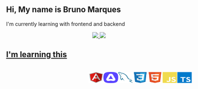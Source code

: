 ## Hi, My name is Bruno Marques
I'm currently learning with frontend and backend

<div align="center">
  <a href="https://github.com/brunomarques">
  <img height="170em" src="https://github-readme-stats.vercel.app/api?username=rengasther-brn&show_icons=true&theme=dracula&include_all_commits=true&count_private=true"/>
  <img height="170em" src="https://github-readme-stats.vercel.app/api/top-langs/?username=rengasther-brn&layout=compact&langs_count=7&theme=dracula"/>
</div>

## I'm learning this  
<div style="display: inline_block"><br>
  <img align="right" alt="BrN-Ts" height="30" width="40" src="https://raw.githubusercontent.com/devicons/devicon/master/icons/typescript/typescript-plain.svg">
  <img align="right" alt="BrN-Js" height="30" width="40" src="https://raw.githubusercontent.com/devicons/devicon/master/icons/javascript/javascript-plain.svg">
  <img align="right" alt="BrN-HTML" height="30" width="40" src="https://raw.githubusercontent.com/devicons/devicon/master/icons/html5/html5-original.svg">
  <img align="right" alt="BrN-CSS" height="30" width="40" src="https://raw.githubusercontent.com/devicons/devicon/master/icons/css3/css3-original.svg">
  <img align="right" alt="BrN-MySQL" height="30" width="40" src="https://github.com/devicons/devicon/blob/master/icons/mysql/mysql-plain.svg">
  <img align="right" alt="BrN-AnodisJS" height="30" width="40" src="https://github.com/devicons/devicon/blob/master/icons/adonisjs/adonisjs-original.svg">
  <img align="right" alt="BrN-Angular" height="30" width="40" src="https://github.com/devicons/devicon/blob/master/icons/angularjs/angularjs-original.svg">
 </div>
